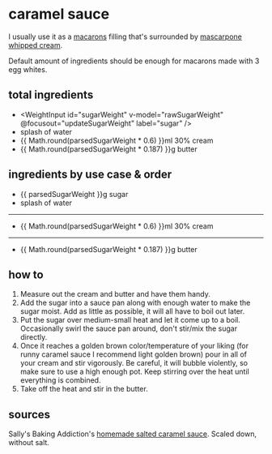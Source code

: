 <script setup lang="ts">
import { ref } from 'vue';

import WeightInput from '../components/WeightInput.vue';

const rawSugarWeight = ref(75);
const parsedSugarWeight = ref(75);

function updateSugarWeight() {
  parsedSugarWeight.value = rawSugarWeight.value;
}
</script>

# caramel sauce

I usually use it as a [macarons](base) filling that's surrounded by [mascarpone whipped cream](mascarpone-whipped-cream).

Default amount of ingredients should be enough for macarons made with 3 egg whites.

## total ingredients

- <WeightInput id="sugarWeight" v-model="rawSugarWeight" @focusout="updateSugarWeight" label="sugar" />
- splash of water
- {{ Math.round(parsedSugarWeight * 0.6) }}ml 30% cream
- {{ Math.round(parsedSugarWeight * 0.187) }}g butter

## ingredients by use case & order

- {{ parsedSugarWeight }}g sugar
- splash of water
---
- {{ Math.round(parsedSugarWeight * 0.6) }}ml 30% cream
---
- {{ Math.round(parsedSugarWeight * 0.187) }}g butter

## how to

1. Measure out the cream and butter and have them handy.
2. Add the sugar into a sauce pan along with enough water to make the sugar moist. Add as little as possible, it will all have to boil out later.
3. Put the sugar over medium-small heat and let it come up to a boil. Occasionally swirl the sauce pan around, don't stir/mix the sugar directly.
4. Once it reaches a golden brown color/temperature of your liking (for runny caramel sauce I recommend light golden brown) pour in all of your cream and stir vigorously. Be careful, it will bubble violently, so make sure to use a high enough pot. Keep stirring over the heat until everything is combined.
5. Take off the heat and stir in the butter.

## sources

Sally's Baking Addiction's [homemade salted caramel sauce](https://sallysbakingaddiction.com/homemade-salted-caramel-recipe/). Scaled down, without salt.

